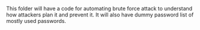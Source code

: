 This folder will have a code for automating brute force attack to understand how attackers plan it and prevent it. It will also have dummy password list of mostly used passwords.
